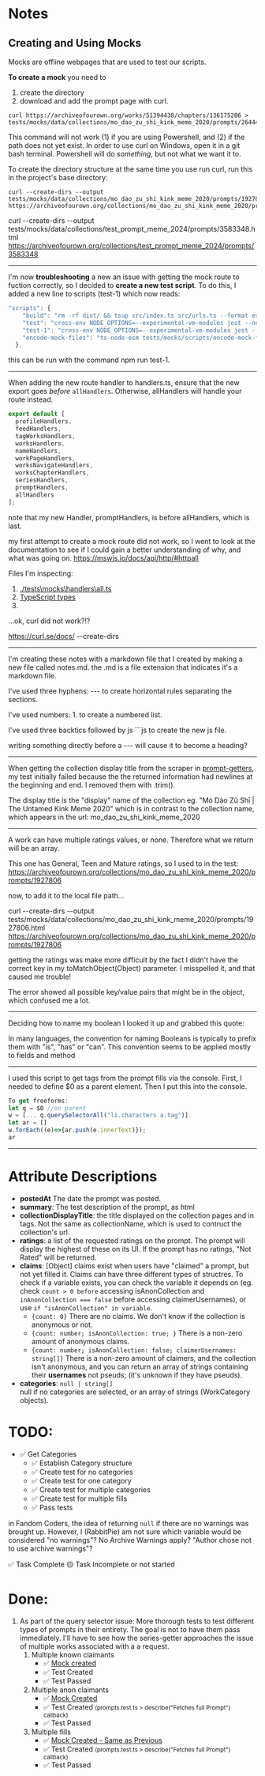 <h1>Notes</h1>

<h2>Creating and Using Mocks</h2>

Mocks are offline webpages that are used to test our scripts.

**To create a mock** you need to

1. create the directory
2. download and add the prompt page with curl.

```
curl https://archiveofourown.org/works/51394438/chapters/136175206 > tests/mocks/data/collections/mo_dao_zu_shi_kink_meme_2020/prompts/2644428.html
```
This command will not work (1) if you are using Powershell, and (2) if the path does not yet exist. In order to use curl on Windows, open it in a git bash terminal. Powershell will do *something*, but not what we want it to.

To create the directory structure at the same time you use run curl, run this in the project's base directory:

```
curl --create-dirs --output tests/mocks/data/collections/mo_dao_zu_shi_kink_meme_2020/prompts/1927806.html https://archiveofourown.org/collections/mo_dao_zu_shi_kink_meme_2020/prompts/1927806
```

curl --create-dirs --output tests/mocks/data/collections/test_prompt_meme_2024/prompts/3583348.html https://archiveofourown.org/collections/test_prompt_meme_2024/prompts/3583348

---

I'm now **troubleshooting** a new an issue with getting the mock route to fuction correctly, so I decided to **create a new test script**. To do this, I added a new line to scripts (test-1) which now reads: 
```js
"scripts": {
    "build": "rm -rf dist/ && tsup src/index.ts src/urls.ts --format esm,cjs --dts",
    "test": "cross-env NODE_OPTIONS=--experimental-vm-modules jest --no-cache .test.ts$ --verbose=true",
    "test-1": "cross-env NODE_OPTIONS=--experimental-vm-modules jest --no-cache prompts.test.ts$ --verbose=true",
    "encode-mock-files": "ts-node-esm tests/mocks/scripts/encode-mock-files.mts"
  },
```
this can be run with the command npm run test-1.

---

When adding the new route handler to handlers.ts, ensure that the new export goes *before* `allHandlers`. Otherwise, allHandlers will handle your route instead.

```js
export default [
  profileHandlers,
  feedHandlers,
  tagWorksHandlers,
  worksHandlers,
  nameHandlers,
  workPageHandlers,
  worksNavigateHandlers,
  worksChapterHandlers,
  seriesHandlers,
  promptHandlers,
  allHandlers
];
```
note that my new Handler, promptHandlers, is before allHandlers, which is last.


my first attempt to create a mock route did not work, so I went to look at the documentation to see if I could gain a better understanding of why, and what was going on. https://mswjs.io/docs/api/http/#httpall

Files I'm inspecting: 
1. [./tests\mocks\handlers\all.ts](./tests\mocks\handlers\all.ts)
1. [TypeScript types](./tests\mocks\handlers\collections\prompt.ts)
2. 

...ok, curl did not work?!?

https://curl.se/docs/
--create-dirs


---

I'm creating these notes with a markdown file that I created by making a new file called notes.md. the .md is a file extension that indicates it's a markdown file. 

I've used three hyphens: --- to create horizontal rules separating the sections. 

I've used numbers: 1. to create a numbered list. 

I've used three backtics followed by js ```js to create the new js file. 

writing something directly before a --- will cause it to become a heading?

---

When getting the collection display title from the scraper in [prompt-getters](src\collections\prompts\prompt-getters.ts), my test initially failed because the the returned information had newlines at the beginning and end. I removed them with .trim().

The display title is the "display" name of the collection eg. "Mó Dào Zǔ Shī | The Untamed Kink Meme 2020" which is in contrast to the collection name, which appears in the url: mo_dao_zu_shi_kink_meme_2020

---

A work can have multiple ratings values, or none. Therefore what we return will be an array. 

This one has General, Teen and Mature ratings, so I used to in the test: 
https://archiveofourown.org/collections/mo_dao_zu_shi_kink_meme_2020/prompts/1927806

now, to add it to the local file path...

curl --create-dirs --output tests/mocks/data/collections/mo_dao_zu_shi_kink_meme_2020/prompts/1927806.html https://archiveofourown.org/collections/mo_dao_zu_shi_kink_meme_2020/prompts/1927806

getting the ratings was make more difficult by the fact I didn't have the correct key in my toMatchObject(Object) parameter. I misspelled it, and that caused me trouble!

The error showed all possible key/value pairs that might be in the object, which confused me a lot.

---

Deciding how to name my boolean I looked it up and grabbed this quote:

In many languages, the convention for naming Booleans is typically to prefix them with "is", "has" or "can". This convention seems to be applied mostly to fields and method

---

I used this script to get tags from the prompt fills via the console. First, I needed to define $0 as a parent element. Then I put this into the console.

```js
To get freeforms:              
let q = $0 //on parent
w = [... q.querySelectorAll("li.characters a.tag")]
let ar = []
w.forEach((e)=>{ar.push(e.innerText)});
ar
```

---

# Attribute Descriptions

* **postedAt** The date the prompt was posted.
* **summary**: The test description of the prompt, as html
* **collectionDisplayTitle**: the title displayed on the collection pages and in tags. Not the same as collectionName, which is used to contruct the collection's url. 
* **ratings**: a list of the requested ratings on the prompt. The prompt will display the highest of these on its UI. If the prompt has no ratings, "Not Rated" will be returned.
* **claims**: [Object] claims exist when users have "claimed" a prompt, but not yet filled it. Claims can have three different types of structres. To check if a variable exists, you can check the variable it depends on (eg. check `count > 0 before` accessing isAnonCollection and `inAnonCollection === false` before accessing claimerUsernames), or use `if "isAnonCollection" in variable`.
  * `{count: 0}` There are no claims. We don't know if the collection is anonymous or not.
  * `{count: number; isAnonCollection: true; }` There is a non-zero amount of anonymous claims.
  * `{count: number; isAnonCollection: false; claimerUsernames: string[]}` There is a non-zero amount of claimers, and the collection isn't anonymous, and you can return an array of strings containing their **usernames** not pseuds; (it's unknown if they have pseuds).
* **categories**: `null | string[]`<br>
null if no categories are selected, or an array of strings (WorkCategory objects).<br>

# TODO: 

* ✅ Get Categories
  * ✅ Establish Category structure
  * ✅ Create test for no categories
  * ✅ Create test for one category
  * ✅ Create test for multiple categories
  * ✅ Create test for multiple fills
  * ✅ Pass tests

in Fandom Coders, the idea of returning `null` if there are no warnings was brought up. However, I (RabbitPie) am not sure which variable would be considered "no warnings"? No Archive Warnings apply? "Author chose not to use archive warnings"?

✅ Task Complete
🟡 Task Incomplete or not started

# Done:

1. As part of the query selector issue: More thorough tests to test different types of prompts in their entirety. The goal is not to have them pass immediately. I'll have to see how the series-getter approaches the issue of multiple works associated with a a request.
    1. Multiple known claimants 
       * ✅ [Mock created](/tests/mocks/data/collections/test_prompt_meme_2024/prompts/3583348.html)
       * ✅ Test Created 
       * ✅ Test Passed    
    2. Multiple anon claimants
       * ✅ [Mock Created](/tests/mocks/data/collections/mo_dao_zu_shi_kink_meme_2020/prompts/1909048.html)
       * ✅ Test Created <small>(prompts.test.ts > describe("Fetches full Prompt") callback)</small>
       * ✅ Test Passed
    3. Multiple fills
       * ✅ [Mock Created - Same as Previous](/tests/mocks/data/collections/mo_dao_zu_shi_kink_meme_2020/prompts/1909048.html)
       * ✅ Test Created <small>(prompts.test.ts > describe("Fetches full Prompt") callback)</small>
       * ✅ Test Passed




